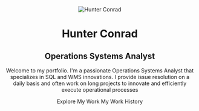 <!DOCTYPE html>
<html lang="en">
<body>
    <header class="hero-section">
        <div class="container">
            <div class="hero-content">
                <img src="profile.jpg" alt="Hunter Conrad" class="profile-photo">
                <h1>Hunter Conrad</h1>
                <h2>Operations Systems Analyst</h2>
                <p>Welcome to my portfolio. I'm a passionate Operations Systems Analyst that specializes in SQL and WMS innovations. I provide issue resolution on a daily basis and often work on long projects to innovate and efficiently execute operational processes</p>
                <a1 href="#projects" class="cta-button">Explore My Work</a1>
                <a2 href="#projects" class="cta-button">My Work History</a2>
            </div>
        </div>
    </header>
</body>
</html>
